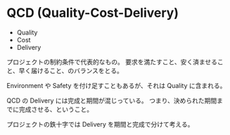 # QCD (Quality-Cost-Delivery)

-   Quality
-   Cost
-   Delivery

プロジェクトの制約条件で代表的なもの。
要求を満たすこと、安く済ませること、早く届けること、のバランスをとる。

Environment や Safety を付け足すこともあるが、それは Quality に含まれる。

QCD の Delivery には完成と期間が混じっている。
つまり、決められた期間までに完成させる、ということ。

プロジェクトの鉄十字では Delivery を期間と完成で分けて考える。
